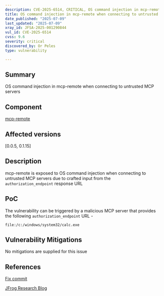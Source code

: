 ```yaml
---
description: CVE-2025-6514, CRITICAL, OS command injection in mcp-remote when connecting to untrusted MCP servers
title: OS command injection in mcp-remote when connecting to untrusted MCP servers
date_published: "2025-07-09"
last_updated: "2025-07-09"
xray_id: JFSA-2025-001290844
vul_id: CVE-2025-6514
cvss: 9.6
severity: critical
discovered_by: Or Peles
type: vulnerability

---
```


## Summary

OS command injection in mcp-remote when connecting to untrusted MCP servers

## Component

[mcp-remote](https://www.npmjs.com/package/mcp-remote)



## Affected versions

[0.0.5, 0.1.15]

## Description

mcp-remote is exposed to OS command injection when connecting to untrusted MCP servers due to crafted input from the `authorization_endpoint` response URL



## PoC

The vulnerability can be triggered by a malicious MCP server that provides the following `authorization_endpoint` URL -

```
file:/c:/windows/system32/calc.exe
```





## Vulnerability Mitigations

No mitigations are supplied for this issue



## References

[Fix commit](https://github.com/geelen/mcp-remote/commit/607b226a356cb61a239ffaba2fb3db1c9dea4bac)

[JFrog Research Blog](https://jfrog.com/blog/2025-6514-critical-mcp-remote-rce-vulnerability)

